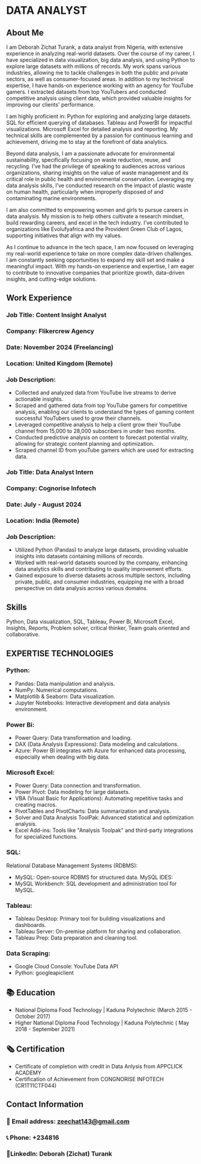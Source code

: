 # DATA ANALYST 

## About Me
I am Deborah Zichat Turank, a data analyst from Nigeria, with extensive experience in analyzing real-world datasets. Over the course of my career, I have specialized in data visualization, big data analysis, and using Python to explore large datasets with millions of records. My work spans various industries, allowing me to tackle challenges in both the public and private sectors, as well as consumer-focused areas.
         In addition to my technical expertise, I  have hands-on experience working with an agency for YouTube gamers. I extracted datasets from top YouTubers and conducted competitive analysis using client data, which provided valuable insights for improving our clients' performance.

I am highly proficient in:
Python for exploring and analyzing large datasets.
SQL for efficient querying of databases.
Tableau and PowerBI for impactful visualizations.
Microsoft Excel for detailed analysis and reporting.
My technical skills are complemented by a passion for continuous learning and achievement, driving me to stay at the forefront of data analytics.

Beyond data analysis, I am a passionate advocate for environmental sustainability, specifically focusing on waste reduction, reuse, and recycling. I’ve had the privilege of speaking to audiences across various organizations, sharing insights on the value of waste management and its critical role in public health and environmental conservation. Leveraging my data analysis skills, I’ve conducted research on the impact of plastic waste on human health, particularly when improperly disposed of and contaminating marine environments.

I am also committed to empowering women and girls to pursue careers in data analysis. My mission is to help others cultivate a research mindset, build rewarding careers, and excel in the tech industry. I’ve contributed to organizations like Evolufyafrica and the Provident Green Club of Lagos, supporting initiatives that align with my values.

As I continue to advance in the tech space, I am now focused on leveraging my real-world experience to take on more complex data-driven challenges. I am constantly seeking opportunities to expand my skill set and make a meaningful impact. With my hands-on experience and expertise, I am eager to contribute to innovative companies that prioritize growth, data-driven insights, and cutting-edge solutions.


## Work Experience
### Job Title: Content Insight Analyst

### Company: Flikercrew Agency

### Date: November 2024 (Freelancing)

### Location: United Kingdom (Remote)

### Job Description:
- Collected and analyzed data from YouTube live streams to derive actionable insights.
- Scraped and gathered data from top YouTube gamers for competitive analysis, enabling our clients to understand the types of gaming content successful YouTubers used to grow their channels.
- Leveraged competitive analysis to help a client grow their YouTube channel from 15,000 to 28,000 subscribers in under two months.
- Conducted predictive analysis on content to forecast potential virality, allowing for strategic content planning and optimization.
- Scraped channel ID from youTube gamers which are used for extracting data.

### Job Title: Data Analyst Intern

### Company: Cognorise Infotech

### Date: July - August 2024

### Location: India (Remote)

### Job Description:
- Utilized Python (Pandas) to analyze large datasets, providing valuable insights into datasets containing millions of records.
- Worked with real-world datasets sourced by the company, enhancing data analytics skills and contributing to quality improvement efforts.
- Gained exposure to diverse datasets across multiple sectors, including private, public, and consumer industries, equipping me with a broad perspective on data analysis across various domains.

## Skills 
Python, Data visualization, SQL, Tableau, Power Bi, Microsoft Excel, Insights, Reports, Problem solver, critical thinker, Team goals oriented and collaborative.

## EXPERTISE TECHNOLOGIES
### Python:
- Pandas: Data manipulation and analysis.
- NumPy: Numerical computations.
- Matplotlib & Seaborn: Data visualization.
- Jupyter Notebooks: Interactive development and data analysis environment.

### Power Bi:
- Power Query: Data transformation and loading.
- DAX (Data Analysis Expressions): Data modeling and calculations.
- Azure: Power BI integrates with Azure for enhanced data processing, especially when dealing with big data.
  
### Microsoft Excel:
- Power Query: Data connection and transformation.
- Power Pivot: Data modeling for large datasets.
- VBA (Visual Basic for Applications): Automating repetitive tasks and creating macros.
- PivotTables and PivotCharts: Data summarization and analysis.
- Solver and Data Analysis ToolPak: Advanced statistical and optimization analysis.
- Excel Add-ins: Tools like "Analysis Toolpak" and third-party integrations for specialized functions.

### SQL:
 Relational Database Management Systems (RDBMS):
- MySQL: Open-source RDBMS for structured data.
  MySQL IDES:
- MySQL Workbench: SQL development and administration tool for MySQL.

### Tableau:
- Tableau Desktop: Primary tool for building visualizations and dashboards.
- Tableau Server: On-premise platform for sharing and collaboration.
- Tableau Prep: Data preparation and cleaning tool.

### Data Scraping:
- Google Cloud Console: YouTube Data API
- Python: googleapiclient


## 📚 Education
 - National Diploma
   Food Technology | Kaduna Polytechnic (March 2015 - October 2017)
 - Higher National Diploma
   Food Technology | Kaduna Polytechnic ( May 2018 - September 2021)
   
## 🗞️ Certification
- Certificate of completion with credit in Data Anlysis from APPCLICK ACADEMY
- Certification of Achievement from CONGNORISE INFOTECH (CR1T11CTF044)

## Contact Information
### 📧 Email address: zeechat143@gmail.com
### 📞 Phone: +234816
### 🔗LinkedIn: Deborah (Zichat) Turank










